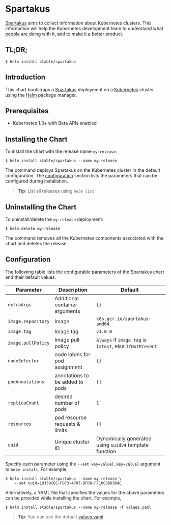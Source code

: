 # Spartakus

[Spartakus](https://github.com/kubernetes-incubator/spartakus) aims to collect information about Kubernetes clusters. This information will help the Kubernetes development team to understand what people are doing with it, and to make it a better product.

## TL;DR;

```console
$ helm install stable/spartakus
```

## Introduction

This chart bootstraps a [Spartakus](https://github.com/kubernetes-incubator/spartakus) deployment on a [Kubernetes](http://kubernetes.io) cluster using the [Helm](https://helm.sh) package manager.

## Prerequisites
  - Kubernetes 1.3+ with Beta APIs enabled

## Installing the Chart

To install the chart with the release name `my-release`:

```console
$ helm install stable/spartakus --name my-release
```

The command deploys Spartakus on the Kubernetes cluster in the default configuration. The [configuration](#configuration) section lists the parameters that can be configured during installation.

> **Tip**: List all releases using `helm list`

## Uninstalling the Chart

To uninstall/delete the `my-release` deployment:

```console
$ helm delete my-release
```

The command removes all the Kubernetes components associated with the chart and deletes the release.

## Configuration

The following table lists the configurable parameters of the Spartakus chart and their default values.

Parameter | Description | Default
--- | --- | ---
`extraArgs` | Additional container arguments | `{}`
`image.repository` | Image | `k8s.gcr.io/spartakus-amd64`
`image.tag` | Image tag | `v1.0.0`
`image.pullPolicy` | Image pull policy | `Always` if `image.tag` is `latest`, else `IfNotPresent`
`nodeSelector` | node labels for pod assignment | `{}`
`podAnnotations` | annotations to be added to pods | `{}`
`replicaCount` | desired number of pods | `1`
`resources` | pod resource requests & limits | `{}`
`uuid` | Unique cluster ID | Dynamically generated using `uuidv4` template function

Specify each parameter using the `--set key=value[,key=value]` argument to `helm install`. For example,

```console
$ helm install stable/spartakus --name my-release \
    --set uuid=19339C6E-FD73-4787-BFD8-F710C8D8364E
```

Alternatively, a YAML file that specifies the values for the above parameters can be provided while installing the chart. For example,

```console
$ helm install stable/spartakus --name my-release -f values.yaml
```

> **Tip**: You can use the default [values.yaml](values.yaml)
